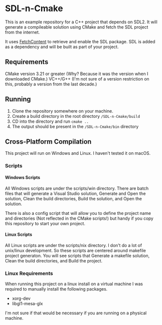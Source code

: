# SDL-n-Cmake

This is an example repository for a C++ project that depends on SDL2. It will generate a compileable solution using CMake and fetch the SDL project from the internet.

It uses [FetchContent](https://cmake.org/cmake/help/latest/module/FetchContent.html) to retrieve and enable the SDL package. SDL is added as a dependency and will be built as part of your project.

## Requirements

CMake version 3.21 or greater (Why? Because it was the version when I downloaded CMake.)
VC++/G++ (I'm not sure of a version restriction on this, probably a version from the last decade.)

## Running

1. Clone the repository somewhere on your machine.
1. Create a build directory in the root directory `/SDL-n-Cmake/build`
1. CD into the directory and run `cmake ..`
1. The output should be present in the `/SDL-n-Cmake/bin` directory

## Cross-Platform Compilation

This project will run on Windows and Linux. I haven't tested it on macOS.

### Scripts

#### Windows Scripts

All Windows scripts are under the scripts/win directory. There are batch files that will generate a Visual Studio solution, Generate and Open the solution, Clean the build directories, Build the solution, and Open the solution. 

There is also a config script that will allow you to define the project name and directories (Not reflected in the CMake scripts!) but handy if you copy this repository to start your own project.

#### Linux Scripts

All Linux scripts are under the scripts/nix directory. I don't do a lot of unix/linux development. So these scripts are centered around makefile project generaton. You will see scripts that Generate a makefile solution, Clean the build directories, and Build the project.

### Linux Requirements

When running this project on a linux install on a virtual machine I was required to manually install the following packages.
- xorg-dev
- libgl1-mesa-glx

I'm not sure if that would be necessary if you are running on a physical machine.